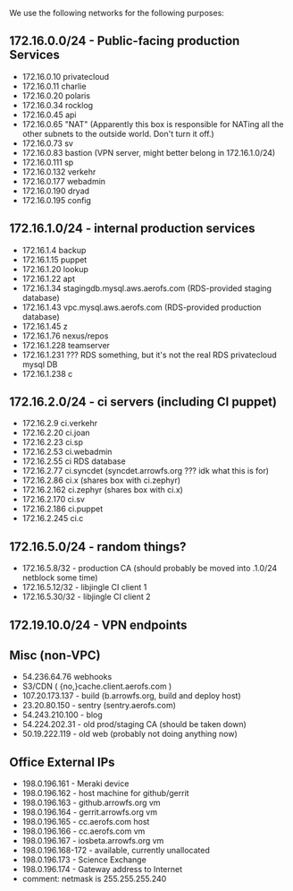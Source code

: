 We use the following networks for the following purposes:

## 172.16.0.0/24 - Public-facing production Services
  - 172.16.0.10  privatecloud
  - 172.16.0.11  charlie
  - 172.16.0.20  polaris
  - 172.16.0.34  rocklog
  - 172.16.0.45  api
  - 172.16.0.65  "NAT" (Apparently this box is responsible for NATing all the other subnets to the outside world.  Don't turn it off.)
  - 172.16.0.73  sv
  - 172.16.0.83  bastion (VPN server, might better belong in 172.16.1.0/24)
  - 172.16.0.111 sp
  - 172.16.0.132 verkehr
  - 172.16.0.177 webadmin
  - 172.16.0.190 dryad
  - 172.16.0.195 config

## 172.16.1.0/24 - internal production services
  - 172.16.1.4   backup
  - 172.16.1.15  puppet
  - 172.16.1.20  lookup
  - 172.16.1.22  apt
  - 172.16.1.34  stagingdb.mysql.aws.aerofs.com (RDS-provided staging database)
  - 172.16.1.43  vpc.mysql.aws.aerofs.com (RDS-provided production database)
  - 172.16.1.45  z
  - 172.16.1.76  nexus/repos
  - 172.16.1.228 teamserver
  - 172.16.1.231 ??? RDS something, but it's not the real RDS privatecloud mysql DB
  - 172.16.1.238 c

## 172.16.2.0/24 - ci servers (including CI puppet)
  - 172.16.2.9   ci.verkehr
  - 172.16.2.20  ci.joan
  - 172.16.2.23  ci.sp
  - 172.16.2.53  ci.webadmin
  - 172.16.2.55  ci RDS database
  - 172.16.2.77  ci.syncdet (syncdet.arrowfs.org ???  idk what this is for)
  - 172.16.2.86  ci.x (shares box with ci.zephyr)
  - 172.16.2.162 ci.zephyr (shares box with ci.x)
  - 172.16.2.170 ci.sv
  - 172.16.2.186 ci.puppet
  - 172.16.2.245 ci.c

## 172.16.5.0/24 - random things?
  - 172.16.5.8/32 - production CA (should probably be moved into .1.0/24 netblock some time)
  - 172.16.5.12/32 - libjingle CI client 1
  - 172.16.5.30/32 - libjingle CI client 2


## 172.19.10.0/24 - VPN endpoints

## Misc (non-VPC)
  - 54.236.64.76 webhooks
  - S3/CDN ( {no,}cache.client.aerofs.com )
  - 107.20.173.137 - build (b.arrowfs.org, build and deploy host)
  - 23.20.80.150 - sentry (sentry.aerofs.com)
  - 54.243.210.100 - blog
  - 54.224.202.31 - old prod/staging CA (should be taken down)
  - 50.19.222.119 - old web (probably not doing anything now)

## Office External IPs
 - 198.0.196.161 - Meraki device
 - 198.0.196.162 - host machine for github/gerrit
 - 198.0.196.163 - github.arrowfs.org vm
 - 198.0.196.164 - gerrit.arrowfs.org vm
 - 198.0.196.165 - cc.aerofs.com host
 - 198.0.196.166 - cc.aerofs.com vm
 - 198.0.196.167 - iosbeta.arrowfs.org vm
 - 198.0.196.168-172 - available, currently unallocated
 - 198.0.196.173 - Science Exchange
 - 198.0.196.174 - Gateway address to Internet
 - comment: netmask is 255.255.255.240
